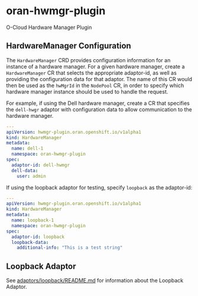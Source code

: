 # oran-hwmgr-plugin

O-Cloud Hardware Manager Plugin

## HardwareManager Configuration

The `HardwareManager` CRD provides configuration information for an instance of a hardware manager. For a given hardware manager, create a `HardwareManager` CR that selects the appropriate adaptor-id, as well as providing the configuration data for that adaptor. The name of this CR would then be used as the `hwMgrId` in the `NodePool` CR, in order to specify which hardware manager instance should be used to handle the request.

For example, if using the Dell hardware manager, create a CR that specifies the `dell-hwgr` adaptor with configuration data to allow communication to the hardware manager.

```yaml
---
apiVersion: hwmgr-plugin.oran.openshift.io/v1alpha1
kind: HardwareManager
metadata:
  name: dell-1
  namespace: oran-hwmgr-plugin
spec:
  adaptor-id: dell-hwmgr
  dell-data:
    user: admin
```

If using the loopback adaptor for testing, specify `loopback` as the adaptor-id:

```yaml
---
apiVersion: hwmgr-plugin.oran.openshift.io/v1alpha1
kind: HardwareManager
metadata:
  name: loopback-1
  namespace: oran-hwmgr-plugin
spec:
  adaptor-id: loopback
  loopback-data:
    additional-info: "This is a test string"
```

## Loopback Adaptor

See [adaptors/loopback/README.md](adaptors/loopback/README.md) for information about the Loopback Adaptor.
